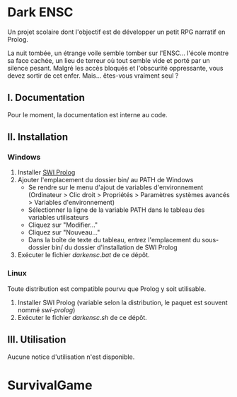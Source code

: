 # Dark ENSC

Un projet scolaire dont l'objectif est de développer un petit RPG narratif en Prolog.

La nuit tombée, un étrange voile semble tomber sur l'ENSC... l'école montre sa face cachée, un lieu de terreur où tout semble vide et porté par un silence pesant. Malgré les accès bloqués et l'obscurité oppressante, vous devez sortir de cet enfer. Mais... êtes-vous vraiment seul ?

## I. Documentation

Pour le moment, la documentation est interne au code.

## II. Installation

### Windows

1. Installer [SWI Prolog](http://www.swi-prolog.org/Download.html)
2. Ajouter l'emplacement du dossier bin/ au PATH de Windows
    - Se rendre sur le menu d'ajout de variables d'environnement (Ordinateur > Clic droit > Propriétés > Paramètres systèmes avancés > Variables d'environnement)
    - Sélectionner la ligne de la variable PATH dans le tableau des variables utilisateurs
    - Cliquez sur "Modifier..."
    - Cliquez sur "Nouveau..."
    - Dans la boîte de texte du tableau, entrez l'emplacement du sous-dossier bin/ du dossier d'installation de SWI Prolog
3. Exécuter le fichier *darkensc.bat* de ce dépôt.

### Linux

Toute distribution est compatible pourvu que Prolog y soit utilisable.

1. Installer SWI Prolog (variable selon la distribution, le paquet est souvent nommé *swi-prolog*)
2. Exécuter le fichier *darkensc.sh* de ce dépôt.

## III. Utilisation

Aucune notice d'utilisation n'est disponible.
# SurvivalGame
